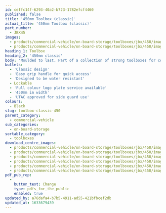 ```yaml
---
id: ceffc14f-6293-40a2-b723-1782efcf4460
published: false
title: '450mm Toolbox (classic)'
actual_title: '450mm Toolbox (classic)'
part_number:
  - JBX45
images:
  - products/commercial-vehicle/on-board-storage/toolboxes/jbx/450/images-lr/Product_Image_776x776_(518x518_focus_area)-JBX45_01.jpg
  - products/commercial-vehicle/on-board-storage/toolboxes/jbx/450/images-lr/Product_Image_776x776_(518x518_focus_area)-JBX45_02.jpg
heading_1: Toolbox
heading_2: '450mm classic'
body: 'Moulded to last. Part of a collection of strong toolboxes for commercial vehicles, featuring our classic design.'
bullets:
  - 'Classic design'
  - 'Easy grip handle for quick access'
  - 'Designed to be water resistant'
  - Lockable
  - 'Full colour logo plate service available'
  - '450mm in width'
  - 'UTAC approved for side guard use'
colours:
  - Black
slug: toolbox-classic-450
parent_category:
  - commercial-vehicle
sub_categories:
  - on-board-storage
sortable_category:
  - toolboxes
download_centre_images:
  - products/commercial-vehicle/on-board-storage/toolboxes/jbx/450/images-hr/JBX45_03.jpg
  - products/commercial-vehicle/on-board-storage/toolboxes/jbx/450/images-hr/JBX45_001.jpg
  - products/commercial-vehicle/on-board-storage/toolboxes/jbx/450/images-hr/JBX45_002.jpg
  - products/commercial-vehicle/on-board-storage/toolboxes/jbx/450/images-hr/JBX45_003.jpg
  - products/commercial-vehicle/on-board-storage/toolboxes/jbx/450/images-hr/JBX45_004.jpg
  - products/commercial-vehicle/on-board-storage/toolboxes/jbx/450/images-hr/JBX45_005.jpg
pdf_pub_rep:
  -
    button_text: Change
    type: pdfs_for_the_public
    enabled: true
updated_by: a76dafa4-b7b5-4911-ad55-421bfbcef2db
updated_at: 1633679439
---
```

